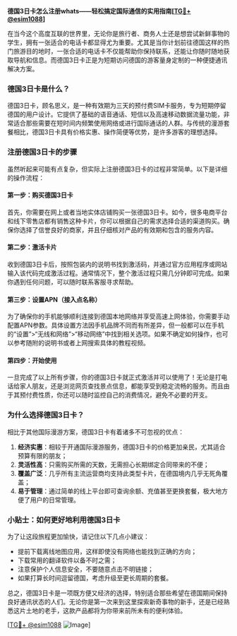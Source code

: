 **德国3日卡怎么注册whats——轻松搞定国际通信的实用指南[[TG💪+ @esim1088](https://t.me/s/esim1088)]**

在当今这个高度互联的世界里，无论你是旅行者、商务人士还是想尝试新鲜事物的学生，拥有一张适合的电话卡都显得尤为重要。尤其是当你计划前往德国这样的热门旅游目的地时，一张合适的电话卡不仅能帮助你保持联系，还能让你随时随地获取导航和信息。而德国3日卡正是为短期访问德国的游客量身定制的一种便捷通讯解决方案。

### 德国3日卡是什么？

德国3日卡，顾名思义，是一种有效期为三天的预付费SIM卡服务，专为短期停留德国的用户设计。它提供了基础的语音通话、短信以及高速移动数据流量功能，非常适合那些需要在短时间内频繁使用网络或进行国际通话的人群。与传统的漫游套餐相比，德国3日卡具有价格实惠、操作简便等优势，是许多游客的理想选择。

### 注册德国3日卡的步骤

虽然听起来可能有点复杂，但实际上注册德国3日卡的过程非常简单。以下是详细的操作流程：

#### 第一步：购买德国3日卡
首先，你需要在网上或者当地实体店铺购买一张德国3日卡。如今，很多电商平台和线下零售店都有销售这种卡片，你可以根据自己的需求选择合适的渠道购买。确保你选择了信誉良好的商家，并且仔细核对产品的有效期和包含的服务内容。

#### 第二步：激活卡片
收到德国3日卡后，按照包装内的说明书找到激活码，并通过官方应用程序或网站输入该代码完成激活过程。通常情况下，整个激活过程只需几分钟即可完成。如果你遇到任何问题，可以随时联系客服寻求帮助。

#### 第三步：设置APN（接入点名称）
为了确保你的手机能够顺利连接到德国本地网络并享受高速上网体验，你需要手动配置APN参数。具体设置方法因手机品牌不同而有所差异，但一般都可以在手机的“设置”>“无线和网络”>“移动网络”中找到相关选项。如果不确定如何操作，也可以参考随附的说明书或者上网搜索具体的教程视频。

#### 第四步：开始使用
一旦完成了以上所有步骤，你的德国3日卡就正式激活并可以使用了！无论是打电话给家人朋友，还是浏览网页查找景点信息，都能享受到稳定流畅的服务。而且由于其预付费性质，你还可以随时监控自己的消费情况，避免不必要的开支。

### 为什么选择德国3日卡？

相比于其他国际漫游方案，德国3日卡有着诸多不可忽视的优点：

1. **经济实惠**：相较于开通国际漫游服务，德国3日卡的价格更加亲民，尤其适合预算有限的朋友；
2. **灵活性高**：只需购买所需的天数，无需担心长期绑定合同带来的不便；
3. **覆盖广泛**：几乎所有主流运营商均支持此类型卡片，在德国境内几乎无死角覆盖；
4. **易于管理**：通过简单的线上平台即可查询余额、充值甚至更换套餐，极大地方便了用户的日常管理。

### 小贴士：如何更好地利用德国3日卡

为了让这段旅程更加愉快，请记住以下几点小建议：
- 提前下载离线地图应用，这样即使没有网络也能找到正确的方向；
- 下载常用的翻译软件以备不时之需；
- 注意保护个人信息安全，不要随意点击不明链接；
- 如果打算长时间逗留德国，考虑升级至更长周期的套餐。

总之，德国3日卡是一项既方便又经济的选择，特别适合那些希望在德国期间保持良好通讯状态的人们。无论你是第一次来到这里探索新奇事物的新手，还是已经熟悉这片土地的老手，这款产品都将为你带来前所未有的便利体验。

[[TG💪+ @esim1088](https://t.me/s/esim1088) ![Image](https://i.postimg.cc/4NQfJmqS/Snipaste-2025-05-13-00-14-12.png)]